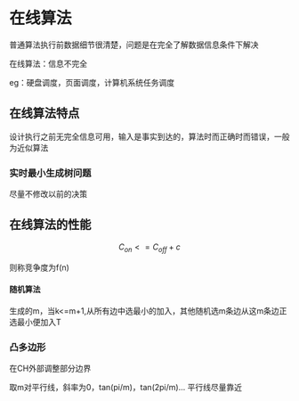 # 在线算法

普通算法执行前数据细节很清楚，问题是在完全了解数据信息条件下解决

在线算法：信息不完全

eg：硬盘调度，页面调度，计算机系统任务调度

## 在线算法特点

设计执行之前无完全信息可用，输入是事实到达的，算法时而正确时而错误，一般为近似算法

### 实时最小生成树问题

尽量不修改以前的决策

## 在线算法的性能

$$ C_{on}<=C_{off}+c $$

则称竞争度为f(n)

#### 随机算法

生成的m，当k<=m+1,从所有边中选最小的加入，其他随机选m条边从这m条边正选最小便加入T

### 凸多边形

在CH外部调整部分边界

取m对平行线，斜率为0，tan(pi/m)，tan(2pi/m)...
平行线尽量靠近